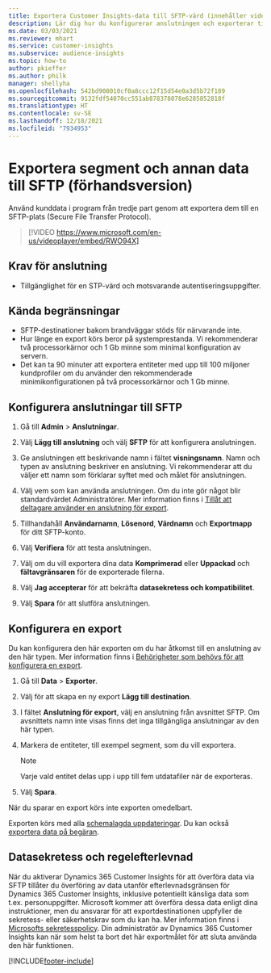 ```yaml
---
title: Exportera Customer Insights-data till SFTP-värd (innehåller video)
description: Lär dig hur du konfigurerar anslutningen och exporterar till SFTP-plats.
ms.date: 03/03/2021
ms.reviewer: mhart
ms.service: customer-insights
ms.subservice: audience-insights
ms.topic: how-to
author: pkieffer
ms.author: philk
manager: shellyha
ms.openlocfilehash: 542bd908010cf0a8ccc12f15d54e0a3d5b72f189
ms.sourcegitcommit: 9132fdf54070cc551ab878378078e6285852818f
ms.translationtype: HT
ms.contentlocale: sv-SE
ms.lasthandoff: 12/18/2021
ms.locfileid: "7934953"
---
```

# <a name="export-segments-and-other-data-to-sftp-preview"></a>Exportera segment och annan data till SFTP (förhandsversion)

Använd kunddata i program från tredje part genom att exportera dem till en SFTP-plats (Secure File Transfer Protocol).

> [!VIDEO https://www.microsoft.com/en-us/videoplayer/embed/RWO94X]

## <a name="prerequisites-for-connection"></a>Krav för anslutning

- Tillgänglighet för en STP-värd och motsvarande autentiseringsuppgifter.

## <a name="known-limitations"></a>Kända begränsningar

- SFTP-destinationer bakom brandväggar stöds för närvarande inte. 
- Hur länge en export körs beror på systemprestanda. Vi rekommenderar två processorkärnor och 1 Gb minne som minimal konfiguration av servern. 
- Det kan ta 90 minuter att exportera entiteter med upp till 100 miljoner kundprofiler om du använder den rekommenderade minimikonfigurationen på två processorkärnor och 1 Gb minne. 

## <a name="set-up-connection-to-sftp"></a>Konfigurera anslutningar till SFTP

1. Gå till **Admin** > **Anslutningar**.

1. Välj **Lägg till anslutning** och välj **SFTP** för att konfigurera anslutningen.

1. Ge anslutningen ett beskrivande namn i fältet **visningsnamn**. Namn och typen av anslutning beskriver en anslutning. Vi rekommenderar att du väljer ett namn som förklarar syftet med och målet för anslutningen.

1. Välj vem som kan använda anslutningen. Om du inte gör något blir standardvärdet Administratörer. Mer information finns i [Tillåt att deltagare använder en anslutning för export](connections.md#allow-contributors-to-use-a-connection-for-exports).

1. Tillhandahåll **Användarnamn**, **Lösenord**, **Värdnamn** och **Exportmapp** för ditt SFTP-konto.

1. Välj **Verifiera** för att testa anslutningen.

1. Välj om du vill exportera dina data **Komprimerad** eller **Uppackad** och **fältavgränsaren** för de exporterade filerna.

1. Välj **Jag accepterar** för att bekräfta **datasekretess och kompatibilitet**.

1. Välj **Spara** för att slutföra anslutningen.

## <a name="configure-an-export"></a>Konfigurera en export

Du kan konfigurera den här exporten om du har åtkomst till en anslutning av den här typen. Mer information finns i [Behörigheter som behövs för att konfigurera en export](export-destinations.md#set-up-a-new-export).

1. Gå till **Data** > **Exporter**.

1. Välj för att skapa en ny export **Lägg till destination**.

1. I fältet **Anslutning för export**, välj en anslutning från avsnittet SFTP. Om avsnittets namn inte visas finns det inga tillgängliga anslutningar av den här typen.

1. Markera de entiteter, till exempel segment, som du vill exportera.

   > [!NOTE]
   > Varje vald entitet delas upp i upp till fem utdatafiler när de exporteras. 

1. Välj **Spara**.

När du sparar en export körs inte exporten omedelbart.

Exporten körs med alla [schemalagda uppdateringar](system.md#schedule-tab). Du kan också [exportera data på begäran](export-destinations.md#run-exports-on-demand). 

## <a name="data-privacy-and-compliance"></a>Datasekretess och regelefterlevnad

När du aktiverar Dynamics 365 Customer Insights för att överföra data via SFTP tillåter du överföring av data utanför efterlevnadsgränsen för Dynamics 365 Customer Insights, inklusive potentiellt känsliga data som t.ex. personuppgifter. Microsoft kommer att överföra dessa data enligt dina instruktioner, men du ansvarar för att exportdestinationen uppfyller de sekretess- eller säkerhetskrav som du kan ha. Mer information finns i [Microsofts sekretesspolicy](https://go.microsoft.com/fwlink/?linkid=396732).
Din administratör av Dynamics 365 Customer Insights kan när som helst ta bort det här exportmålet för att sluta använda den här funktionen.

[!INCLUDE[footer-include](../includes/footer-banner.md)]

